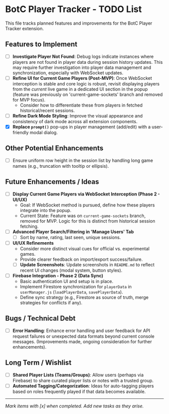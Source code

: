 # BotC Player Tracker - TODO List

This file tracks planned features and improvements for the BotC Player Tracker extension.

## Features to Implement

- [ ] **Investigate Player Not Found**: Debug logs indicate instances where players are not found in player data during session history updates. This may require further investigation into player data management and synchronization, especially with WebSocket updates.
- [ ] **Refine UI for Current Game Players (Post-MVP)**: Once WebSocket interception is stable and core logic is robust, revisit displaying players from the *current* live game in a dedicated UI section in the popup (feature was previously on 'current-game-sockets' branch and removed for MVP focus).
    - Consider how to differentiate these from players in fetched historical/recent sessions.
- [ ] **Refine Dark Mode Styling**: Improve the visual appearance and consistency of dark mode across all extension components.
- [x] **Replace `prompt()`** pop-ups in player management (add/edit) with a user-friendly modal dialog.

## Other Potential Enhancements

- [ ] Ensure uniform row height in the session list by handling long game names (e.g., truncation with tooltip or ellipsis).

## Future Enhancements / Ideas

- [ ] **Display Current Game Players via WebSocket Interception (Phase 2 - UI/UX)**
  - Goal: If WebSocket method is pursued, define how these players integrate into the popup.
  - Current State: Feature was on `current-game-sockets` branch, removed for MVP. Logic for this is distinct from historical session fetching.
- [ ] **Advanced Player Search/Filtering in 'Manage Users' Tab**
  - [ ] Sort by name, rating, last seen, unique sessions.
- [ ] **UI/UX Refinements**
  -   Consider more distinct visual cues for official vs. experimental games.
  -   Provide clearer feedback on import/export success/failure.
  - [ ] **Update Screenshots**: Update screenshots in `README.md` to reflect recent UI changes (modal system, button styles).
- [ ] **Firebase Integration - Phase 2 (Data Sync)**
    -   Basic authentication UI and setup is in place.
    -   Implement Firestore synchronization for `playerData` in `userManager.js` (`loadPlayerData`, `savePlayerData`).
    -   Define sync strategy (e.g., Firestore as source of truth, merge strategies for conflicts if any).

## Bugs / Technical Debt

- [ ] **Error Handling**: Enhance error handling and user feedback for API request failures or unexpected data formats beyond current console messages. (Improvements made, ongoing consideration for further enhancements).

## Long Term / Wishlist

- [ ] **Shared Player Lists (Teams/Groups)**: Allow users (perhaps via Firebase) to share curated player lists or notes with a trusted group.
- [ ] **Automated Tagging/Categorization**: Ideas for auto-tagging players based on roles frequently played if that data becomes available.

---
*Mark items with [x] when completed. Add new tasks as they arise.*
